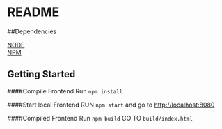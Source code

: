 # README

##Dependencies

[NODE](https://nodejs.org/en/)<br/>
[NPM](https://kitematic.com/)<br/>

## Getting Started

####Compile Frontend
Run `npm install`

####Start local Frontend
RUN `npm start` and go to [http://localhost:8080](http://localhost:8080)


####Compiled Frontend
Run `npm build`
GO TO `build/index.html`
